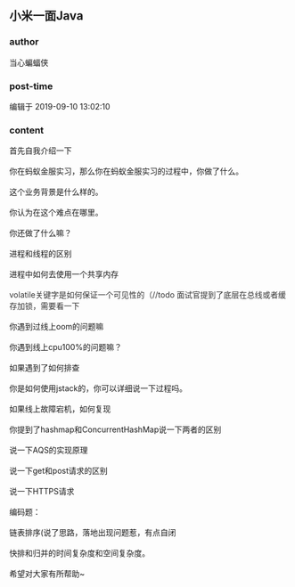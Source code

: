 ## 小米一面Java
### author 
当心蝙蝠侠
### post-time 

编辑于  2019-09-10 13:02:10
### content 
<div class="post-topic-des nc-post-content">
 <div>
  首先自我介绍一下
 </div>
 <div>
  <br/>
 </div>
 <div>
  你在蚂蚁金服实习，那么你在蚂蚁金服实习的过程中，你做了什么。
 </div>
 <div>
  <br/>
 </div>
 <div>
  这个业务背景是什么样的。
 </div>
 <div>
  <br/>
 </div>
 <div>
  你认为在这个难点在哪里。
 </div>
 <div>
  <br/>
 </div>
 <div>
  你还做了什么嘛？
 </div>
 <div>
  <br/>
 </div>
 <div>
  进程和线程的区别
 </div>
 <div>
  <br/>
 </div>
 <div>
  进程中如何去使用一个共享内存
 </div>
 <div>
  <br/>
 </div>
 <div>
  <span style="color: rgb(51,51,51);">
   volatile关键字是如何保证一个可见性的（//todo 面试官提到了底层在总线或者缓存加锁，需要看一下
  </span>
 </div>
 <div>
  <span style="color: rgb(51,51,51);">
   <br/>
  </span>
 </div>
 <div>
  你遇到过线上oom的问题嘛
 </div>
 <div>
  <br/>
 </div>
 <div>
  你遇到线上cpu100%的问题嘛？
 </div>
 <div>
  <br/>
 </div>
 <div>
  如果遇到了如何排查
 </div>
 <div>
  <br/>
 </div>
 <div>
  你是如何使用jstack的，你可以详细说一下过程吗。
 </div>
 <div>
  <br/>
 </div>
 <div>
  如果线上故障宕机，如何复现
 </div>
 <div>
  <br/>
 </div>
 <div>
  你提到了hashmap和ConcurrentHashMap说一下两者的区别
 </div>
 <div>
  <br/>
 </div>
 <div>
  说一下AQS的实现原理
 </div>
 <div>
  <br/>
 </div>
 <div>
  说一下get和post请求的区别
 </div>
 <div>
  <br/>
 </div>
 <div>
  说一下HTTPS请求
 </div>
 <div>
  <br/>
 </div>
 <div>
  编码题：
 </div>
 <div>
  <br/>
 </div>
 <div>
  链表排序(说了思路，落地出现问题惹，有点自闭
 </div>
 <div>
  <br/>
 </div>
 <div>
  快排和归并的时间复杂度和空间复杂度。
 </div>
 <div>
  <br/>
 </div>
 <div>
  希望对大家有所帮助~
 </div>
 <div>
  <br/>
 </div>
 <div>
  <br/>
 </div>
 <div>
  <br/>
 </div>
 <div>
  <br/>
 </div>
</div>
